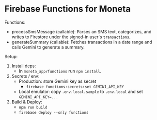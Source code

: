 # Firebase Functions for Moneta

Functions:
- processSmsMessage (callable): Parses an SMS text, categorizes, and writes to Firestore under the signed-in user's `transactions`.
- generateSummary (callable): Fetches transactions in a date range and calls Gemini to generate a summary.

Setup:
1. Install deps:
   - In `moneta_app/functions` run `npm install`.
2. Secrets / env:
   - Production: store Gemini key as secret
     - `firebase functions:secrets:set GEMINI_API_KEY`
   - Local emulator: copy `.env.local.sample` to `.env.local` and set `GEMINI_API_KEY=...`
3. Build & Deploy:
   - `npm run build`
   - `firebase deploy --only functions`
